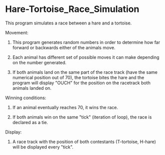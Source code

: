 # Hare-Tortoise_Race_Simulation
This program simulates a race between a hare and a tortoise. 

Movement:

1) This program generates random numbers in order to determine how far forward or backwards either of the animals move.

2) Each animal has different set of possible moves it can make depending on the number generated.

3) If both animals land on the same part of the race track (have the same numerical position out of 70),
the tortoise bites the hare and the program will display "OUCH" for the position on the racetrack both animals landed on.

Winning conditions:

1) If an animal eventually reaches 70, it wins the race.

2) If both animals win on the same "tick" (iteration of loop), the race is declared as a tie.


Display:
1) A race track with the position of both contestants (T-tortoise, H-hare) will be displayed every "tick".

